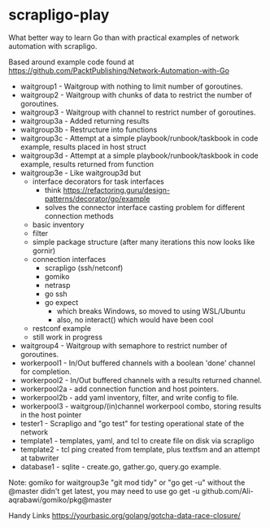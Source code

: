 # scrapligo-play

What better way to learn Go than with practical examples of network automation with scrapligo.

Based around example code found at https://github.com/PacktPublishing/Network-Automation-with-Go

- waitgroup1 - Waitgroup with nothing to limit number of goroutines.
- waitgroup2 - Waitgroup with chunks of data to restrict the number of goroutines.
- waitgroup3 - Waitgroup with channel to restrict number of goroutines.
- waitgroup3a - Added returning results
- waitgroup3b - Restructure into functions
- waitgroup3c - Attempt at a simple playbook/runbook/taskbook in code example, results placed in host struct
- waitgroup3d - Attempt at a simple playbook/runbook/taskbook in code example, results returned from function
- waitgroup3e - Like waitgroup3d but 
  - interface decorators for task interfaces
    - think https://refactoring.guru/design-patterns/decorator/go/example
    - solves the connector interface casting problem for different connection methods
  - basic inventory
  - filter
  - simple package structure (after many iterations this now looks like gornir)
  - connection interfaces
    - scrapligo (ssh/netconf)
    - gomiko
    - netrasp
    - go ssh
    - go expect
      - which breaks Windows, so moved to using WSL/Ubuntu
      - also, no interact() which would have been cool
  - restconf example
  - still work in progress
- waitgroup4 - Waitgroup with semaphore to restrict number of goroutines.
- workerpool1 - In/Out buffered channels with a boolean 'done' channel for completion.
- workerpool2 - In/Out buffered channels with a results returned channel.
- workerpool2a - add connection function and host pointers.
- workerpool2b - add yaml inventory, filter, and write config to file.
- workerpool3 - waitgroup/(in)channel workerpool combo, storing results in the host pointer
- tester1 - Scrapligo and "go test" for testing operational state of the network
- template1 - templates, yaml, and tcl to create file on disk via scrapligo
- template2 - tcl ping created from template, plus textfsm and an attempt at tabwriter
- database1 - sqlite - create.go, gather.go, query.go example.

Note: gomiko for waitgroup3e
"git mod tidy" or "go get -u" without the @master didn't get latest, you may need to use
go get -u github.com/Ali-aqrabawi/gomiko/pkg@master

Handy Links
https://yourbasic.org/golang/gotcha-data-race-closure/
